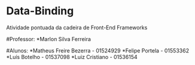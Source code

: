 # Data-Binding
 Atividade pontuada da cadeira de Front-End Frameworks

#Professor:
*Marlon Silva Ferreira

#Alunos:
*Matheus Freire Bezerra - 01524929
*Felipe Portela - 01553362
*Luís Botelho - 01537098
*Luiz Cristiano - 01536154

